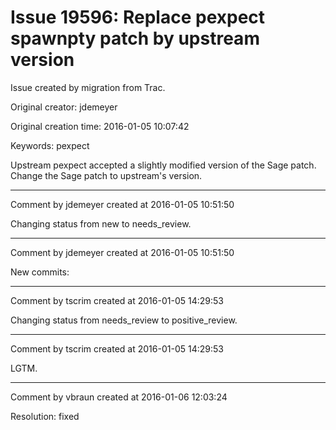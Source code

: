 # Issue 19596: Replace pexpect spawnpty patch by upstream version

Issue created by migration from Trac.

Original creator: jdemeyer

Original creation time: 2016-01-05 10:07:42

Keywords: pexpect

Upstream pexpect accepted a slightly modified version of the Sage patch. Change the Sage patch to upstream's version.


---

Comment by jdemeyer created at 2016-01-05 10:51:50

Changing status from new to needs_review.


---

Comment by jdemeyer created at 2016-01-05 10:51:50

New commits:


---

Comment by tscrim created at 2016-01-05 14:29:53

Changing status from needs_review to positive_review.


---

Comment by tscrim created at 2016-01-05 14:29:53

LGTM.


---

Comment by vbraun created at 2016-01-06 12:03:24

Resolution: fixed
